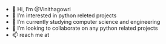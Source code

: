 - 👋 Hi, I’m @Vinithagowri
- 👀 I’m interested in python releted projects 
- 🌱 I’m currently studying computer science and engineering 
- 💞️ I’m looking to collaborate on any python related projects 
- 📫 reach me at 

<!---
Vinithagowri/Vinithagowri is a ✨ special ✨ repository because its `README.md` (this file) appears on your GitHub profile.
You can click the Preview link to take a look at your changes.
--->
